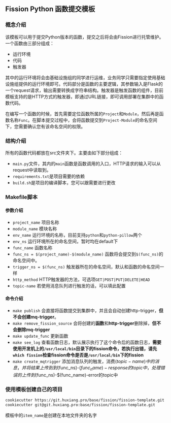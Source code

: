 ## Fission Python 函数提交模板

### 概念介绍
该模板可以用于提交Python版本的函数，提交之后将会由Fission进行托管维护。一个函数由三部分组成：
* 运行环境
* 代码
* 触发器

其中的运行环境将会由基础设施组的同学进行运维，业务同学只需要指定使用基础设施组提供的运行环境即可。代码部分是函数的主要逻辑，其参数输入是Flask的一个request请求，输出需要转换成字符串结构。触发器是触发函数的组件，目前模板支持的是HTTP方式的触发器，即通过URL链接，即可调用部署在集群中的函数代码。


在编写一个函数的时候，首先需要定位函数所属的`Project`和`Module`，然后再是函数名称`Func`。在脚本提交过程中，会将函数提交到`Project-Module`的命名空间下，您需要确认您有该命名空间的权限。

### 结构介绍
所有的函数代码都放在src文件夹下。主要由如下部分组成：

* `main.py`文件，其内的`main`函数是函数调用的入口，HTTP请求的输入可以从request中读取到。
* `requirements.txt`是项目需要的依赖
* `build.sh`是项目的编译脚本，您可以跟需要进行更改

### Makefile脚本

#### 参数介绍

* `project_name`  项目名称
* `module_name` 模块名称
* `env_name` 运行环境的名称，目前支持`python`和`python-pillow`两个
* `env_ns` 运行环境所在的命名空间，暂时均在default下
* `func_name` 函数名称
* `func_ns = $(project_name)-$(module_name)` 函数将会提交到`$(func_ns)`的命名空间中。
* `trigger_ns = $(func_ns)` 触发器所在的命名空间，默认和函数的命名空间一样
* `http_method` HTTP触发器的方法，可选项`GET|POST|PUT|DELETE|HEAD`
* `topic-name` 若使用消息队列进行触发的话，可以填此配置

#### 命令介绍
* `make publish` 会直接将函数提交到集群中，并且会自动创建http-trigger，**但不会创建mq-trigger**。
* `make remove_fission_source` 会将创建的**函数**和**http-trigger**删除掉，**但不会删除mq-trigger**
* `make update_func` 更新函数
* `make see_log` 查看函数日志，默认展示执行了这个命令后的函数日志，**需要使用开发机上的`/usr/local/bin`目录下的fission命令，若执行出错，请先`which fission`检查fission命令是否是`/usr/local/bin`下的fission**
* `make create_mqtrigger` 添加消息队列的触发，消费$(topic-name)中的消息，并将结果上传到到$(func_ns)-$(func_name)-response的topic中，处理错误的上传到$(func_ns)-$(func_name)-error的topic中

### 使用模板创建自己的项目
``` bash
cookiecutter https://git.huxiang.pro/base/fission/fission-template.git 或者
cookiecutter git@git.huxiang.pro:base/fission/fission-template.git
```

模板中的`item_name`是创建在本地文件夹的名字